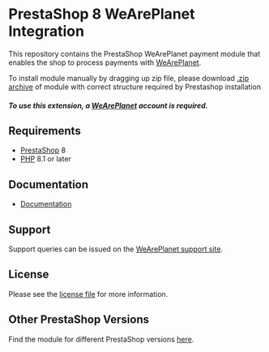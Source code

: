 # PrestaShop 8 WeArePlanet Integration
This repository contains the PrestaShop WeArePlanet payment module that enables the shop to process payments with [WeArePlanet](https://www.weareplanet.com/).

To install module manually by dragging up zip file, please download [.zip archive](https://plugin-documentation.weareplanet.com/weareplanet/prestashop-8/1.0.4/weareplanet.zip) of module with correct structure required by Prestashop installation

##### To use this extension, a [WeArePlanet](https://www.weareplanet.com/contact/sales) account is required.

## Requirements

* [PrestaShop](https://www.prestashop.com/) 8
* [PHP](http://php.net/) 8.1 or later

## Documentation

* [Documentation](https://plugin-documentation.weareplanet.com/weareplanet/prestashop-8/1.0.4/docs/en/documentation.html)

## Support

Support queries can be issued on the [WeArePlanet support site](https://paymentshub.weareplanet.com/space/select?target=/support).

## License

Please see the [license file](https://github.com/weareplanet/prestashop-8/blob/1.0.4/LICENSE) for more information.

## Other PrestaShop Versions

Find the module for different PrestaShop versions [here](../../../prestashop).
